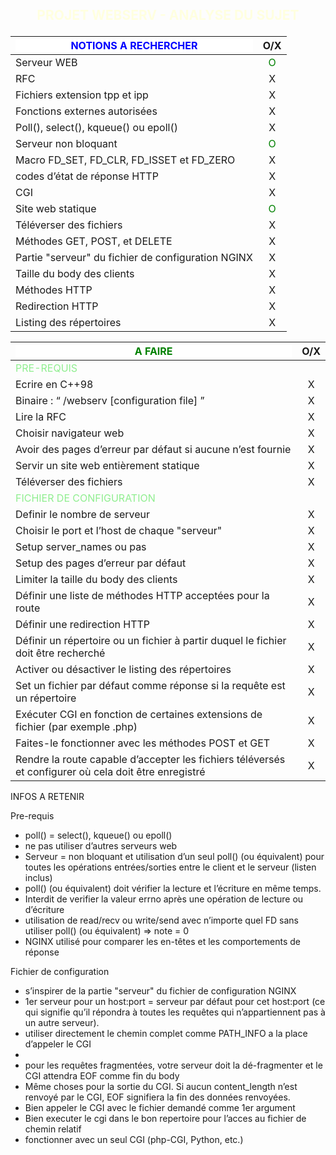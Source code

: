 ##  <p align =center><span style="color:lightyellow">PROJET WEBSERV - ANALYSE DU SUJET

|<div style="background-color:white"><span style="color:blue"> NOTIONS A RECHERCHER|   O/X   |		
|---                           |:-:      |
|Serveur WEB| <span style="color:green">O|
|RFC|X|
|Fichiers extension tpp et ipp|X|
|Fonctions externes autorisées|X|
|Poll(), select(), kqueue() ou epoll()|X|
|Serveur non bloquant| <span style="color:green">O|
|Macro FD_SET, FD_CLR, FD_ISSET et FD_ZERO|X|
|codes d’état de réponse HTTP|X| 
|CGI|X|
|Site web statique|<span style="color:green">O|
|Téléverser des fichiers|X|
|Méthodes GET, POST, et DELETE|X|
|Partie "serveur" du fichier de configuration NGINX|X|
|Taille du body des clients|X|
|Méthodes HTTP|X|
|Redirection HTTP|X|
|Listing des répertoires|X|

|<div style="background-color:white"><span style="color:green">**A FAIRE**   |   O/X   |		
|---                           |:-:      |
|<span style="color:lightgreen">PRE-REQUIS
|Ecrire en C++98|X|
|Binaire : “ /webserv [configuration file] ”|X|
|Lire la RFC|X|
|Choisir navigateur web|X|
|Avoir des pages d’erreur par défaut si aucune n’est fournie|X|
|Servir un site web entièrement statique|X|
|Téléverser des fichiers|X|
|<span style="color:lightgreen">FICHIER DE CONFIGURATION
|Definir le nombre de serveur|X|
|Choisir le port et l’host de chaque "serveur"|X|
|Setup server_names ou pas|X|
|Setup des pages d’erreur par défaut|X|
|Limiter la taille du body des clients|X|
|Définir une liste de méthodes HTTP acceptées pour la route|X|
|Définir une redirection HTTP|X|
|Définir un répertoire ou un fichier à partir duquel le fichier doit être recherché|X|
|Activer ou désactiver le listing des répertoires|X|
|Set un fichier par défaut comme réponse si la requête est un répertoire|X|
|Exécuter CGI en fonction de certaines extensions de fichier (par exemple .php)|X|
|Faites-le fonctionner avec les méthodes POST et GET|X|
|Rendre la route capable d’accepter les fichiers téléversés et configurer où cela doit être enregistré|X|

INFOS A RETENIR

Pre-requis
* poll() = select(), kqueue() ou epoll()
* ne pas utiliser d’autres serveurs web
* Serveur = non bloquant et utilisation d’un seul poll() (ou équivalent) pour toutes les opérations entrées/sorties entre le client et le serveur (listen inclus)
* poll() (ou équivalent) doit vérifier la lecture et l’écriture en même temps.
* Interdit de verifier la valeur errno après une opération de lecture ou d’écriture
* utilisation de read/recv ou write/send avec n’importe quel FD sans utiliser poll() (ou équivalent) => note = 0
* NGINX utilisé pour comparer les en-têtes et les comportements de réponse

Fichier de configuration
* s’inspirer de la partie "serveur" du fichier de configuration NGINX
* 1er serveur pour un host:port = serveur par défaut pour cet host:port (ce qui signifie qu’il répondra à toutes les requêtes qui n’appartiennent pas à un autre serveur).
* utiliser directement le chemin complet comme PATH_INFO a la place d’appeler le CGI
* 
* pour les requêtes fragmentées, votre serveur doit la dé-fragmenter et le CGI attendra EOF comme fin du body
* Même choses pour la sortie du CGI. Si aucun content_length n’est renvoyé par le CGI, EOF signifiera la fin des données renvoyées.
* Bien appeler le CGI avec le fichier demandé comme 1er argument
* Bien executer le cgi dans le bon repertoire pour l’acces au fichier de chemin relatif
* fonctionner avec un seul CGI (php-CGI, Python, etc.)